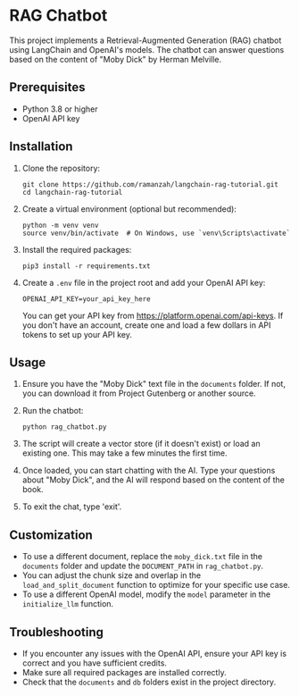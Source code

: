 # RAG Chatbot

This project implements a Retrieval-Augmented Generation (RAG) chatbot using LangChain and OpenAI's models. The chatbot can answer questions based on the content of "Moby Dick" by Herman Melville.

## Prerequisites

- Python 3.8 or higher
- OpenAI API key

## Installation

1. Clone the repository:
   ```
   git clone https://github.com/ramanzah/langchain-rag-tutorial.git
   cd langchain-rag-tutorial
   ```

2. Create a virtual environment (optional but recommended):
   ```
   python -m venv venv
   source venv/bin/activate  # On Windows, use `venv\Scripts\activate`
   ```

3. Install the required packages:
   ```
   pip3 install -r requirements.txt
   ```

4. Create a `.env` file in the project root and add your OpenAI API key:
   ```
   OPENAI_API_KEY=your_api_key_here
   ```
   You can get your API key from https://platform.openai.com/api-keys. If you don't have an account, create one and load a few dollars in API tokens to set up your API key.

## Usage

1. Ensure you have the "Moby Dick" text file in the `documents` folder. If not, you can download it from Project Gutenberg or another source.

2. Run the chatbot:
   ```
   python rag_chatbot.py
   ```

3. The script will create a vector store (if it doesn't exist) or load an existing one. This may take a few minutes the first time.

4. Once loaded, you can start chatting with the AI. Type your questions about "Moby Dick", and the AI will respond based on the content of the book.

5. To exit the chat, type 'exit'.

## Customization

- To use a different document, replace the `moby_dick.txt` file in the `documents` folder and update the `DOCUMENT_PATH` in `rag_chatbot.py`.
- You can adjust the chunk size and overlap in the `load_and_split_document` function to optimize for your specific use case.
- To use a different OpenAI model, modify the `model` parameter in the `initialize_llm` function.

## Troubleshooting

- If you encounter any issues with the OpenAI API, ensure your API key is correct and you have sufficient credits.
- Make sure all required packages are installed correctly.
- Check that the `documents` and `db` folders exist in the project directory.
